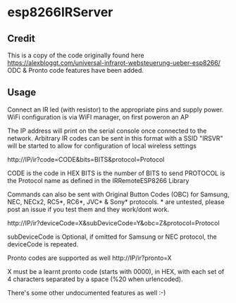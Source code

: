 # esp8266IRServer

## Credit
This is a copy of the code originally found here https://alexbloggt.com/universal-infrarot-websteuerung-ueber-esp8266/
ODC & Pronto code features have been added.

## Usage
Connect an IR led (with resistor) to the appropriate pins and supply power.  WiFi configuration is via WiFI manager, on first poweron an AP

The IP address will print on the serial console once connected to the network.  Arbitrary IR codes can be sent in this format
 with a SSID "IRSVR" will be started to allow for configuration of local wireless settings
 
http://IP/ir?code=CODE&bits=BITS&protocol=Protocol

CODE is the code in HEX
BITS is the number of BITS to send
PROTOCOL is the Protocol name as defined in the IRRemoteESP8266 Library

Commands can also be  sent with Original Button Codes (OBC) for Samsung, NEC, NECx2, RC5*, RC6*, JVC* & Sony* protocols. * are untested, please post an issue if you test them and they work/dont work.

http://IP/ir?deviceCode=X&subDeviceCode=Y&obc=Z&protocol=Protocol

subDeviceCode is Optional, if omitted for Samsung or NEC protocol, the deviceCode is repeated.

Pronto codes are supported as well
http://IP/ir?pronto=X

X must be a learnt pronto code (starts with 0000), in HEX, with each set of 4 characters separated by a space (%20 when urlencoded).

There's some other undocumented features as well :-)
